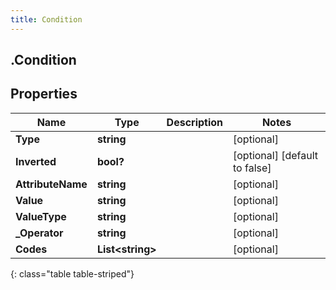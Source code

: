 ```yaml
---
title: Condition
---
```

## .Condition

## Properties

|Name | Type | Description | Notes|
|------------ | ------------- | ------------- | -------------|
| **Type** | **string** |  | [optional] |
| **Inverted** | **bool?** |  | [optional] [default to false]|
| **AttributeName** | **string** |  | [optional] |
| **Value** | **string** |  | [optional] |
| **ValueType** | **string** |  | [optional] |
| **_Operator** | **string** |  | [optional] |
| **Codes** | **List&lt;string&gt;** |  | [optional] |
{: class="table table-striped"}


